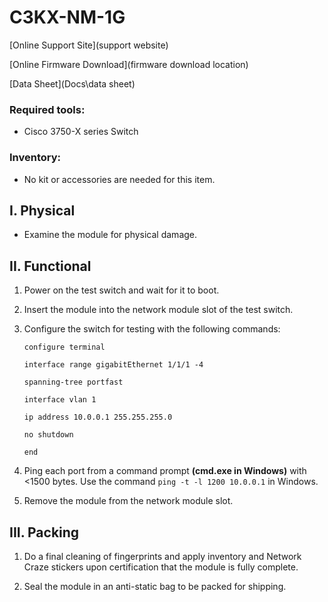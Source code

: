 # C3KX-NM-1G

[Online Support Site](support website)

[Online Firmware Download](firmware download location)

[Data Sheet](Docs\data sheet)

### Required tools:

- Cisco 3750-X series Switch

### Inventory:

- No kit or accessories are needed for this item.

## I. Physical

- Examine the module for physical damage.
	
## II. Functional

1. Power on the test switch and wait for it to boot.

1. Insert the module into the network module slot of the test switch.

1. Configure the switch for testing with the following commands:

	`configure terminal`

	`interface range gigabitEthernet 1/1/1 -4`

	`spanning-tree portfast	`

	`interface vlan 1`

	`ip address 10.0.0.1 255.255.255.0`

	`no shutdown`

	`end`

1. Ping each port from a command prompt **(cmd.exe in Windows)** with <1500 bytes.  Use the command `ping -t -l 1200 10.0.0.1` in Windows.

1. Remove the module from the network module slot.

## III. Packing

1. Do a final cleaning of fingerprints and apply inventory and Network Craze stickers upon certification that the module is fully complete.

1. Seal the module in an anti-static bag to be packed for shipping.